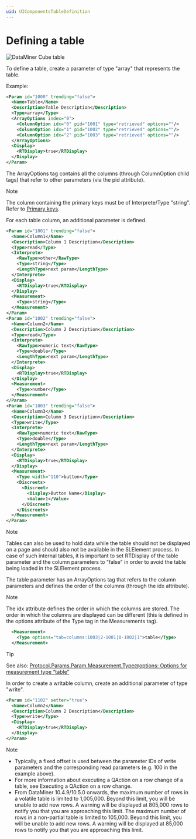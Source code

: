 ```yaml
---
uid: UIComponentsTableDefinition
---
```


# Defining a table

![DataMiner Cube table](~/develop/images/uiX_-_table.png "DataMiner Cube table")

To define a table, create a parameter of type "array" that represents the table.

Example:

```xml
<Param id="1000" trending="false">
  <Name>Table</Name>
  <Description>Table Description</Description>
  <Type>array</Type>
  <ArrayOptions index="0">
    <ColumnOption idx="0" pid="1001" type="retrieved" options=""/>
    <ColumnOption idx="1" pid="1002" type="retrieved" options=""/>
    <ColumnOption idx="2" pid="1003" type="retrieved" options=""/>
  </ArrayOptions>
  <Display>
    <RTDisplay>true</RTDisplay>
  </Display>
</Param>
```

The ArrayOptions tag contains all the columns (through ColumnOption child tags) that refer to other parameters (via the pid attribute).

> [!NOTE]
> The column containing the primary keys must be of Interprete/Type "string". Refer to [Primary keys](xref:UIComponentsTablePrimaryKeys).

For each table column, an additional parameter is defined.

```xml
<Param id="1001" trending="false">
  <Name>Column1</Name>
  <Description>Column 1 Description</Description>
  <Type>read</Type>
  <Interprete>
    <RawType>other</RawType>
    <Type>string</Type>
    <LengthType>next param</LengthType>
  </Interprete>
  <Display>
    <RTDisplay>true</RTDisplay>
  </Display>
  <Measurement>
    <Type>string</Type>
  </Measurement>
</Param>
<Param id="1002" trending="false">
  <Name>Column2</Name>
  <Description>Column 2 Description</Description>
  <Type>read</Type>
  <Interprete>
    <RawType>numeric text</RawType>
    <Type>double</Type>
    <LengthType>next param</LengthType>
  </Interprete>
  <Display>
    <RTDisplay>true</RTDisplay>
  </Display>
  <Measurement>
    <Type>number</Type>
  </Measurement>
</Param>
<Param id="1003" trending="false">
  <Name>Column3</Name>
  <Description>Column 3 Description</Description>
  <Type>write</Type>
  <Interprete>
    <RawType>numeric text</RawType>
    <Type>double</Type>
    <LengthType>next param</LengthType>
  </Interprete>
  <Display>
    <RTDisplay>true</RTDisplay>
  </Display>
  <Measurement>
    <Type width="110">button</Type>
    <Discreets>
      <Discreet>
        <Display>Button Name</Display>
        <Value>1</Value>
      </Discreet>
    </Discreets>
  </Measurement>
</Param>
```

> [!NOTE]
> Tables can also be used to hold data while the table should not be displayed on a page and should also not be available in the SLElement process. In case of such internal tables, it is important to set RTDisplay of the table parameter and the column parameters to "false" in order to avoid the table being loaded in the SLElement process.

The table parameter has an ArrayOptions tag that refers to the column parameters and defines the order of the columns (through the idx attribute).

> [!NOTE]
> The idx attribute defines the order in which the columns are stored. The order in which the columns are displayed can be different (this is defined in the options attribute of the Type tag in the Measurements tag).

```xml
  <Measurement>
    <Type options="tab=columns:1003|2-1001|0-1002|1">table</Type>
  </Measurement>
```

> [!TIP]
> See also: [Protocol.Params.Param.Measurement.Type@options: Options for measurement type “table”](xref:Protocol.Params.Param.Measurement.Type-options#options-for-measurement-type-table)

In order to create a writable column, create an additional parameter of type "write".

```xml
<Param id="1102" setter="true">
  <Name>Column2</Name>
  <Description>Column 2 Description</Description>
  <Type>write</Type>
  <Display>
    <RTDisplay>true</RTDisplay>
  </Display>
</Param>
```

> [!NOTE]
>
> - Typically, a fixed offset is used between the parameter IDs of write parameters and the corresponding read parameters (e.g. 100 in the example above).
> - For more information about executing a QAction on a row change of a table, see Executing a QAction on a row change.
> - From DataMiner 10.4.9/10.5.0 onwards<!--RN 39836-->, the maximum number of rows in a volatile table is limited to 1,005,000. Beyond this limit, you will be unable to add new rows. A warning will be displayed at 805,000 rows to notify you that you are approaching this limit. The maximum number of rows in a non-partial table is limited to 105,000. Beyond this limit, you will be unable to add new rows. A warning will be displayed at 85,000 rows to notify you that you are approaching this limit.

